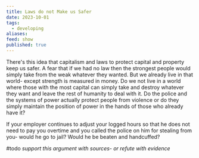 ```yaml
---
title: Laws do not Make us Safer
date: 2023-10-01
tags:
  - developing
aliases: 
feed: show
published: true
---
```


There's this idea that capitalism and laws to protect capital and property keep us safer. A fear that if we had no law then the strongest people would simply take from the weak whatever they wanted.
But we already live in that world- except strength is measured in money. Do we not live in a world where those with the most capital can simply take and destroy whatever they want and leave the rest of humanity to deal with it. Do the police and the systems of power actually protect people from violence or do they simply maintain the position of power in the hands of those who already have it?

If your employer continues to adjust your logged hours so that he does not need to pay you overtime and you called the police on him for stealing from you- would he go to jail? Would he be beaten and handcuffed?

#todo _support this argument with sources- or refute with evidence_